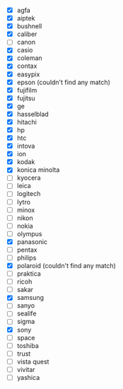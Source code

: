 - [x] agfa   
- [x] aiptek   
- [x] bushnell   
- [x] caliber   
- [ ] canon   
- [x] casio   
- [x] coleman   
- [x] contax   
- [x] easypix   
- [x] epson (couldn't find any match)
- [x] fujifilm   
- [x] fujitsu   
- [x] ge   
- [x] hasselblad   
- [x] hitachi   
- [x] hp   
- [x] htc   
- [x] intova   
- [x] ion   
- [x] kodak   
- [x] konica minolta   
- [ ] kyocera   
- [ ] leica   
- [ ] logitech   
- [ ] lytro   
- [ ] minox   
- [ ] nikon   
- [ ] nokia   
- [ ] olympus   
- [x] panasonic   
- [ ] pentax   
- [ ] philips   
- [x] polaroid (couldn't find any match)
- [ ] praktica   
- [ ] ricoh   
- [ ] sakar   
- [x] samsung   
- [ ] sanyo   
- [ ] sealife   
- [ ] sigma   
- [x] sony   
- [ ] space   
- [ ] toshiba   
- [ ] trust   
- [ ] vista quest   
- [ ] vivitar   
- [ ] yashica   
